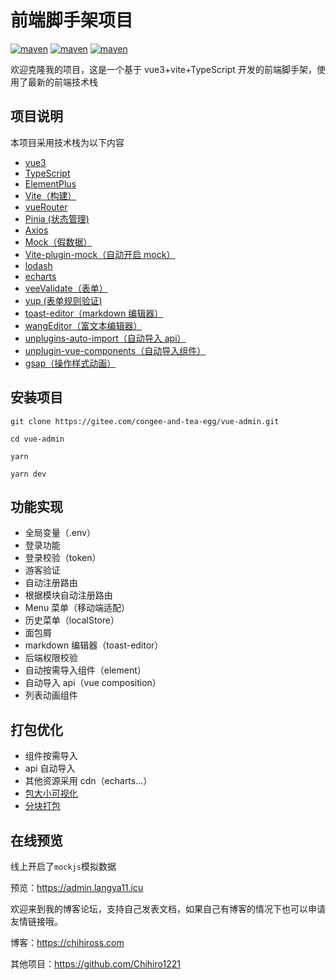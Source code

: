 # 前端脚手架项目

[![maven](https://img.shields.io/badge/vue-3.2.25-brightgreen.svg)](https://github.com/vuejs/vue)
[![maven](https://img.shields.io/badge/typescript-4.4.4-brightgreen.svg)](https://www.tslang.cn/index.html)
[![maven](https://img.shields.io/badge/vite-2.7.2-brightgreen.svg)](https://www.vitejs.net/guide/#scaffolding-your-first-vite-project)

欢迎克隆我的项目，这是一个基于 vue3+vite+TypeScript 开发的前端脚手架，使用了最新的前端技术栈

## 项目说明

本项目采用技术栈为以下内容

- [vue3](https://v3.cn.vuejs.org/)
- [TypeScript](https://www.tslang.cn/index.html)
- [ElementPlus](https://element-plus.gitee.io/zh-CN/)
- [Vite（构建）](https://www.vitejs.net/)
- [vueRouter](https://router.vuejs.org/zh/)
- [Pinia (状态管理)](https://pinia.vuejs.org/)
- [Axios](https://www.axios-http.cn/docs/intro)
- [Mock（假数据）](http://mockjs.com/)
- [Vite-plugin-mock（自动开启 mock）](https://github.com/vbenjs/vite-plugin-mock/blob/HEAD/README.zh_CN.md)
- [lodash](https://www.lodashjs.com/)
- [echarts](https://echarts.apache.org/zh/index.html)
- [veeValidate（表单）](https://vee-validate.logaretm.com/v4/)
- [yup (表单规则验证)](https://github.com/jquense/yup)
- [toast-editor（markdown 编辑器）](https://ui.toast.com/tui-editor)
- [wangEditor（富文本编辑器）](https://www.wangeditor.com/)
- [unplugins-auto-import（自动导入 api）](https://doc.houdunren.com/vue/5%20%E6%8F%92%E4%BB%B6%E6%89%A9%E5%B1%95.html#%E8%87%AA%E5%8A%A8%E5%BC%95%E5%85%A5api)
- [unplugin-vue-components（自动导入组件）](https://doc.houdunren.com/vue/5%20%E6%8F%92%E4%BB%B6%E6%89%A9%E5%B1%95.html#%E8%87%AA%E5%8A%A8%E5%8A%A0%E8%BD%BD%E7%BB%84%E4%BB%B6)
- [gsap（操作样式动画）](https://github.com/greensock/GSAP)

## 安装项目

```
git clone https://gitee.com/congee-and-tea-egg/vue-admin.git

cd vue-admin

yarn

yarn dev
```

## 功能实现

- 全局变量（.env）
- 登录功能
- 登录校验（token）
- 游客验证
- 自动注册路由
- 根据模块自动注册路由
- Menu 菜单（移动端适配）
- 历史菜单（localStore）
- 面包屑
- markdown 编辑器（toast-editor）
- 后端权限校验
- 自动按需导入组件（element）
- 自动导入 api（vue composition）
- 列表动画组件

## 打包优化

- 组件按需导入
- api 自动导入
- 其他资源采用 cdn（echarts...）
- [包大小可视化](https://github.com/btd/rollup-plugin-visualizer)
- [分块打包](https://doc.houdunren.com/vue/4%20%E4%BC%98%E5%8C%96%E6%89%93%E5%8C%85.html#%E5%88%86%E5%9D%97%E6%89%93%E5%8C%85)


## 在线预览

线上开启了`mockjs`模拟数据

预览：https://admin.langya11.icu

欢迎来到我的博客论坛，支持自己发表文档，如果自己有博客的情况下也可以申请友情链接哦。

博客：https://chihiross.com

其他项目：https://github.com/Chihiro1221
